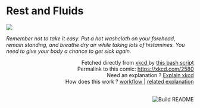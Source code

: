# <b>Rest and Fluids</b>

[![](https://imgs.xkcd.com/comics/rest_and_fluids.png)](https://xkcd.com/2580)

<i>Remember not to take it easy. Put a hot washcloth on your forehead, remain standing, and breathe dry air while taking lots of histamines. You need to give your body a chance to get sick again.</i>

<div align="right">
  Fetched directly from
  <a href="https://xkcd.com">
    xkcd
  </a>
  by
  <a href="https://github.com/Vanille-N/Vanille-N/blob/master/fetch">
    this bash script
  </a>
</div>
<div align="right">
  Permalink to this comic:
  <a href="https://xkcd.com/2580">
    https://xkcd.com/2580
  </a>
</div>
<div align="right">
  Need an explanation ?
  <a href="https://www.explainxkcd.com/wiki/index.php/2580">
    Explain xkcd
  </a>
</div>
<div align="right">
  How does this work ?
  <a href="https://github.com/Vanille-N/Vanille-N/blob/master/.github/workflows/build.yml">
    workflow
  </a>
  |
  <a href="https://simonwillison.net/2020/Jul/10/self-updating-profile-readme/">
    related explanation
  </a>
</div><br>

<a href="https://github.com/Vanille-N/Vanille-N/actions"><img src="https://github.com/Vanille-N/Vanille-N/workflows/Build%20README/badge.svg" align="right" alt="Build README"></a>
